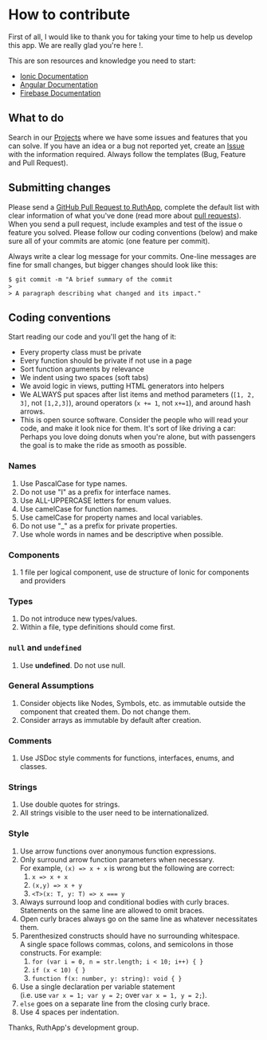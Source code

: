 # How to contribute

First of all, I would like to thank you for taking your time to help us develop this app. We are really glad you're here !.

This are son resources and knowledge you need to start:
  * [Ionic Documentation](https://ionicframework.com/getting-started)
  * [Angular Documentation](https://angular.io/guide/quickstart)
  * [Firebase Documentation](https://firebase.google.com/docs/)

## What to do

Search in our [Projects](https://github.com/stevencode5/RuthApp/projects) where we have some issues and features that you can solve. If you have an idea or a bug not reported yet, create an [Issue]((https://github.com/issues)) with the information required. Always follow the templates (Bug, Feature and Pull Request).


## Submitting changes

Please send a [GitHub Pull Request to RuthApp](https://github.com/stevencode5/RuthApp/pull/new/master), complete the default list with clear information of what you've done (read more about [pull requests](http://help.github.com/pull-requests/)). When you send a pull request, include examples and test of the issue o feature you solved. Please follow our coding conventions (below) and make sure all of your commits are atomic (one feature per commit).

Always write a clear log message for your commits. One-line messages are fine for small changes, but bigger changes should look like this:

    $ git commit -m "A brief summary of the commit
    > 
    > A paragraph describing what changed and its impact."

## Coding conventions

Start reading our code and you'll get the hang of it:

  * Every property class must be private
  * Every function should be private if not use in a page
  * Sort function arguments by relevance
  * We indent using two spaces (soft tabs)
  * We avoid logic in views, putting HTML generators into helpers
  * We ALWAYS put spaces after list items and method parameters (`[1, 2, 3]`, not `[1,2,3]`), around operators (`x += 1`, not `x+=1`), and around hash arrows.
  * This is open source software. Consider the people who will read your code, and make it look nice for them. It's sort of like driving a car: Perhaps you love doing donuts when you're alone, but with passengers the goal is to make the ride as smooth as possible.

### Names

1. Use PascalCase for type names.
2. Do not use "I" as a prefix for interface names.
3. Use ALL-UPPERCASE letters for enum values.
4. Use camelCase for function names.
5. Use camelCase for property names and local variables.
6. Do not use "_" as a prefix for private properties.
7. Use whole words in names and be descriptive when possible.

### Components 
1. 1 file per logical component, use de structure of Ionic for components and providers

### Types
1. Do not introduce new types/values.
2. Within a file, type definitions should come first.

### `null` and `undefined`
1. Use **undefined**. Do not use null.

### General Assumptions
1. Consider objects like Nodes, Symbols, etc. as immutable outside the component that created them. Do not change them.
2. Consider arrays as immutable by default after creation.
	
### Comments
1. Use JSDoc style comments for functions, interfaces, enums, and classes.

### Strings
1. Use double quotes for strings.
2. All strings visible to the user need to be internationalized.

### Style

1. Use arrow functions over anonymous function expressions.
2. Only surround arrow function parameters when necessary. <br />For example, `(x) => x + x` is wrong but the following are correct:
   1. `x => x + x`
   2. `(x,y) => x + y`
   3. `<T>(x: T, y: T) => x === y`
3. Always surround loop and conditional bodies with curly braces. Statements on the same line are allowed to omit braces.
4. Open curly braces always go on the same line as whatever necessitates them.
5. Parenthesized constructs should have no surrounding whitespace. <br />A single space follows commas, colons, and semicolons in those constructs. For example:
   1. `for (var i = 0, n = str.length; i < 10; i++) { }`
   2. `if (x < 10) { }`
   3. `function f(x: number, y: string): void { }`
6. Use a single declaration per variable statement <br />(i.e. use `var x = 1; var y = 2;` over `var x = 1, y = 2;`).
7. `else` goes on a separate line from the closing curly brace.
8. Use 4 spaces per indentation.


Thanks,
RuthApp's development group.
